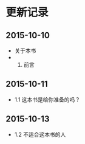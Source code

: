 # 更新记录

## 2015-10-10

- 关于本书
- 1. 前言

## 2015-10-11

- 1.1 这本书是给你准备的吗？

## 2015-10-13

- 1.2 不适合这本书的人